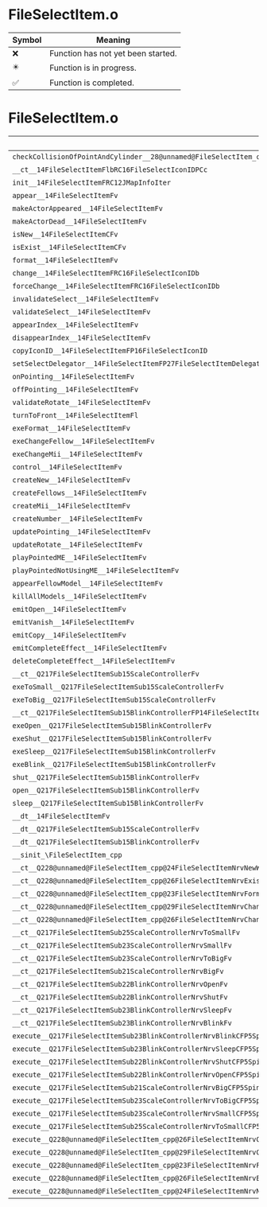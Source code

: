 # FileSelectItem.o
| Symbol | Meaning 
| ------------- | ------------- 
| :x: | Function has not yet been started. 
| :eight_pointed_black_star: | Function is in progress. 
| :white_check_mark: | Function is completed. 


# FileSelectItem.o
| Symbol | Decompiled? |
| ------------- | ------------- |
| `checkCollisionOfPointAndCylinder__28@unnamed@FileSelectItem_cpp@FRCQ29JGeometry8TVec3<f>RCQ29JGeometry8TVec3<f>RCQ29JGeometry8TVec3<f>f` | :x: |
| `__ct__14FileSelectItemFlbRC16FileSelectIconIDPCc` | :x: |
| `init__14FileSelectItemFRC12JMapInfoIter` | :x: |
| `appear__14FileSelectItemFv` | :x: |
| `makeActorAppeared__14FileSelectItemFv` | :x: |
| `makeActorDead__14FileSelectItemFv` | :x: |
| `isNew__14FileSelectItemCFv` | :x: |
| `isExist__14FileSelectItemCFv` | :x: |
| `format__14FileSelectItemFv` | :x: |
| `change__14FileSelectItemFRC16FileSelectIconIDb` | :x: |
| `forceChange__14FileSelectItemFRC16FileSelectIconIDb` | :x: |
| `invalidateSelect__14FileSelectItemFv` | :x: |
| `validateSelect__14FileSelectItemFv` | :x: |
| `appearIndex__14FileSelectItemFv` | :x: |
| `disappearIndex__14FileSelectItemFv` | :x: |
| `copyIconID__14FileSelectItemFP16FileSelectIconID` | :x: |
| `setSelectDelegator__14FileSelectItemFP27FileSelectItemDelegatorBase` | :x: |
| `onPointing__14FileSelectItemFv` | :x: |
| `offPointing__14FileSelectItemFv` | :x: |
| `validateRotate__14FileSelectItemFv` | :x: |
| `turnToFront__14FileSelectItemFl` | :x: |
| `exeFormat__14FileSelectItemFv` | :x: |
| `exeChangeFellow__14FileSelectItemFv` | :x: |
| `exeChangeMii__14FileSelectItemFv` | :x: |
| `control__14FileSelectItemFv` | :x: |
| `createNew__14FileSelectItemFv` | :x: |
| `createFellows__14FileSelectItemFv` | :x: |
| `createMii__14FileSelectItemFv` | :x: |
| `createNumber__14FileSelectItemFv` | :x: |
| `updatePointing__14FileSelectItemFv` | :x: |
| `updateRotate__14FileSelectItemFv` | :x: |
| `playPointedME__14FileSelectItemFv` | :x: |
| `playPointedNotUsingME__14FileSelectItemFv` | :x: |
| `appearFellowModel__14FileSelectItemFv` | :x: |
| `killAllModels__14FileSelectItemFv` | :x: |
| `emitOpen__14FileSelectItemFv` | :x: |
| `emitVanish__14FileSelectItemFv` | :x: |
| `emitCopy__14FileSelectItemFv` | :x: |
| `emitCompleteEffect__14FileSelectItemFv` | :x: |
| `deleteCompleteEffect__14FileSelectItemFv` | :x: |
| `__ct__Q217FileSelectItemSub15ScaleControllerFv` | :x: |
| `exeToSmall__Q217FileSelectItemSub15ScaleControllerFv` | :x: |
| `exeToBig__Q217FileSelectItemSub15ScaleControllerFv` | :x: |
| `__ct__Q217FileSelectItemSub15BlinkControllerFP14FileSelectItem` | :x: |
| `exeOpen__Q217FileSelectItemSub15BlinkControllerFv` | :x: |
| `exeShut__Q217FileSelectItemSub15BlinkControllerFv` | :x: |
| `exeSleep__Q217FileSelectItemSub15BlinkControllerFv` | :x: |
| `exeBlink__Q217FileSelectItemSub15BlinkControllerFv` | :x: |
| `shut__Q217FileSelectItemSub15BlinkControllerFv` | :x: |
| `open__Q217FileSelectItemSub15BlinkControllerFv` | :x: |
| `sleep__Q217FileSelectItemSub15BlinkControllerFv` | :x: |
| `__dt__14FileSelectItemFv` | :x: |
| `__dt__Q217FileSelectItemSub15ScaleControllerFv` | :x: |
| `__dt__Q217FileSelectItemSub15BlinkControllerFv` | :x: |
| `__sinit_\FileSelectItem_cpp` | :x: |
| `__ct__Q228@unnamed@FileSelectItem_cpp@24FileSelectItemNrvNewWaitFv` | :x: |
| `__ct__Q228@unnamed@FileSelectItem_cpp@26FileSelectItemNrvExistWaitFv` | :x: |
| `__ct__Q228@unnamed@FileSelectItem_cpp@23FileSelectItemNrvFormatFv` | :x: |
| `__ct__Q228@unnamed@FileSelectItem_cpp@29FileSelectItemNrvChangeFellowFv` | :x: |
| `__ct__Q228@unnamed@FileSelectItem_cpp@26FileSelectItemNrvChangeMiiFv` | :x: |
| `__ct__Q217FileSelectItemSub25ScaleControllerNrvToSmallFv` | :x: |
| `__ct__Q217FileSelectItemSub23ScaleControllerNrvSmallFv` | :x: |
| `__ct__Q217FileSelectItemSub23ScaleControllerNrvToBigFv` | :x: |
| `__ct__Q217FileSelectItemSub21ScaleControllerNrvBigFv` | :x: |
| `__ct__Q217FileSelectItemSub22BlinkControllerNrvOpenFv` | :x: |
| `__ct__Q217FileSelectItemSub22BlinkControllerNrvShutFv` | :x: |
| `__ct__Q217FileSelectItemSub23BlinkControllerNrvSleepFv` | :x: |
| `__ct__Q217FileSelectItemSub23BlinkControllerNrvBlinkFv` | :x: |
| `execute__Q217FileSelectItemSub23BlinkControllerNrvBlinkCFP5Spine` | :x: |
| `execute__Q217FileSelectItemSub23BlinkControllerNrvSleepCFP5Spine` | :x: |
| `execute__Q217FileSelectItemSub22BlinkControllerNrvShutCFP5Spine` | :x: |
| `execute__Q217FileSelectItemSub22BlinkControllerNrvOpenCFP5Spine` | :x: |
| `execute__Q217FileSelectItemSub21ScaleControllerNrvBigCFP5Spine` | :x: |
| `execute__Q217FileSelectItemSub23ScaleControllerNrvToBigCFP5Spine` | :x: |
| `execute__Q217FileSelectItemSub23ScaleControllerNrvSmallCFP5Spine` | :x: |
| `execute__Q217FileSelectItemSub25ScaleControllerNrvToSmallCFP5Spine` | :x: |
| `execute__Q228@unnamed@FileSelectItem_cpp@26FileSelectItemNrvChangeMiiCFP5Spine` | :x: |
| `execute__Q228@unnamed@FileSelectItem_cpp@29FileSelectItemNrvChangeFellowCFP5Spine` | :x: |
| `execute__Q228@unnamed@FileSelectItem_cpp@23FileSelectItemNrvFormatCFP5Spine` | :x: |
| `execute__Q228@unnamed@FileSelectItem_cpp@26FileSelectItemNrvExistWaitCFP5Spine` | :x: |
| `execute__Q228@unnamed@FileSelectItem_cpp@24FileSelectItemNrvNewWaitCFP5Spine` | :x: |
